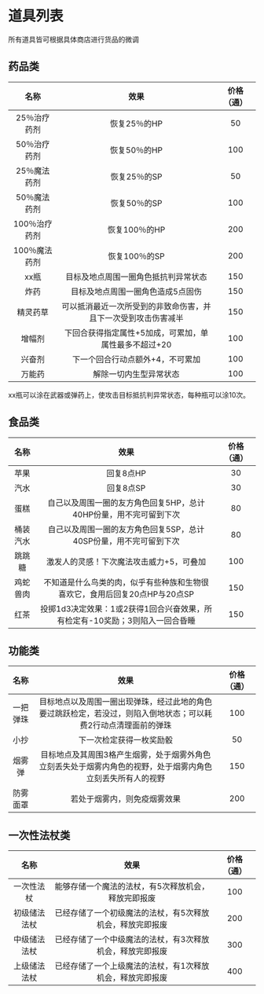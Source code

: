 # 道具列表

所有道具皆可根据具体商店进行货品的微调

## 药品类

名称|效果|价格（通）
:--:|:--:|:--:
25％治疗药剂|恢复25％的HP|50
50％治疗药剂|恢复50％的HP|100
25％魔法药剂|恢复25％的SP|50
50％魔法药剂|恢复50％的SP|100
100％治疗药剂|恢复100％的HP|200
100％魔法药剂|恢复100％的SP|200
xx瓶|目标及地点周围一圈角色抵抗判异常状态|150
炸药|目标及地点周围一圈角色造成5点固伤|150
精灵药草|可以抵消最近一次所受到的非致命伤害，并且下一次受到攻击伤害减半|150
增幅剂|下回合获得指定属性+5加成，可累加，单属性最多不超过+20|100
兴奋剂|下一个回合行动点额外+4，不可累加|100
万能药|解除一切内生型异常状态|100

xx瓶可以涂在武器或弹药上，使攻击目标抵抗判异常状态，每种瓶可以涂10次。

## 食品类

名称|效果|价格（通）
:--:|:--:|:--:
苹果|回复8点HP|30
汽水|回复8点SP|30
蛋糕|自己以及周围一圈的友方角色回复5HP，总计40HP份量，用不完可留到下次|80
桶装汽水|自己以及周围一圈的友方角色回复5SP，总计40SP份量，用不完可留到下次|80
跳跳糖|激发人的灵感！下次魔法攻击威力+5，可叠加|100
鸡蛇兽肉|不知道是什么鸟类的肉，似乎有些种族和生物很喜欢它，食用后回复20点HP与20点SP|150
红茶|投掷1d3决定效果：1或2获得1回合兴奋效果，所有检定有-10奖励；3则陷入一回合昏睡|150

## 功能类

名称|效果|价格（通）
:--:|:--:|:--:
一把弹珠|目标地点以及周围一圈出现弹珠，经过此地的角色要过跳跃检定，若没过，则陷入倒地状态；可以耗费2行动点清理面前的弹珠|100
小抄|下一次检定获得一枚奖励骰|50
烟雾弹|目标地点及其周围3格产生烟雾，处于烟雾外角色立刻丢失处于烟雾内角色的视野，处于烟雾内角色立刻丢失所有人的视野|150
防雾面罩|若处于烟雾内，则免疫烟雾效果|200

## 一次性法杖类

名称|效果|价格（通）
:--:|:--:|:--:
一次性法杖|能够存储一个魔法的法杖，有5次释放机会，释放完即报废|100
初级储法法杖|已经存储了一个初级魔法的法杖，有5次释放机会，释放完即报废|200
中级储法法杖|已经存储了一个中级魔法的法杖，有3次释放机会，释放完即报废|300
上级储法法杖|已经存储了一个上级魔法的法杖，有1次释放机会，释放完即报废|400
